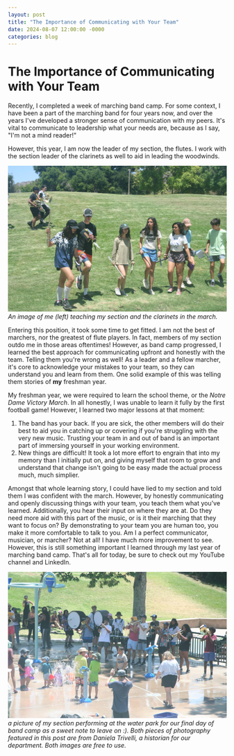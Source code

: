 ```yaml
---
layout: post
title: "The Importance of Communicating with Your Team"
date: 2024-08-07 12:00:00 -0000
categories: blog
---
```


# The Importance of Communicating with Your Team

Recently, I completed a week of marching band camp. For some context, I have been a part of the marching band for four years now, 
and over the years I've developed a stronger sense of communication with my peers. It's vital to communicate to leadership what your 
needs are, because as I say, "I'm not a mind reader!" 

However, this year, I am now the leader of my section, the flutes. I work with the section leader of the clarinets as well to aid in leading the woodwinds. 

!["Picture of Band Camp"](https://github.com/CaptainSapphire/PH-s-Blog/blob/main/assets/marchingbandforblog.jpg?raw=true)
*An image of me (left) teaching my section and the clarinets in the march.*

Entering this position, it took some time to get fitted. I am not the best of marchers, nor the greatest of flute players. In fact, members of my section outdo me in those areas oftentimes! However, as band camp progressed, I learned the best approach for communicating upfront and honestly with the team. 
Telling them you're wrong as well!
As a leader and a fellow marcher, it's core to acknowledge your mistakes to your team, so they can understand you and learn from them. 
One solid example of this was telling them stories of **my** freshman year.

My freshman year, we were required to learn the school theme, or the *Notre Dame Victory March*. In all honestly, I was unable to learn it fully by the first football game! However, I learned two major lessons at that moment:
1. The band has your back. If you are sick, the other members will do their best to aid you in catching up or covering if you're struggling with the very new music. Trusting your team in and out of band is an important part of immersing yourself in your working environment.
2. New things are difficult! It took a lot more effort to engrain that into my memory than I initially put on, and giving myself that room to grow and understand that change isn't going to be easy made the actual process much, much simplier.

Amongst that whole learning story, I could have lied to my section and told them I was confident with the march. However, by honestly communicating and openly discussing things with your team, you teach them what you've learned. Additionally, you hear their input on where they are at. Do they need more aid with this part of the music, or is it their marching that they want to focus on? 
By demonstrating to your team you are human too, you make it more comfortable to talk to you.
Am I a perfect communicator, musician, or marcher? Not at all! I have much more improvement to see. However, this is still something important I learned through my last year of marching band camp. 
That's all for today, be sure to check out my YouTube channel and LinkedIn. 

!["Marching band shot"](https://github.com/CaptainSapphire/PH-s-Blog/blob/main/assets/mbforblog2.jpg?raw=true)
*a picture of my section performing at the water park for our final day of band camp as a sweet note to leave on :). Both pieces of photography featured in this post are from Daniela Trivelli, a historian for our department. Both images are free to use.*
